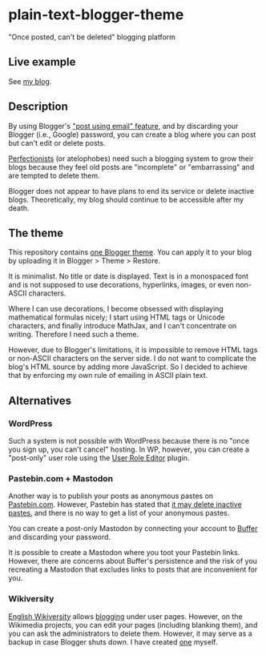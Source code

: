 # plain-text-blogger-theme

"Once posted, can't be deleted" blogging platform

## Live example

See [my blog](https://ykonno.blogspot.com/?m=0).

## Description

By using Blogger's ["post using email"
feature](https://support.google.com/blogger/answer/154172), and by discarding
your Blogger (i.e., Google) password, you can create a blog where you can post
but can't edit or delete posts.

[Perfectionists](https://en.wikipedia.org/wiki/Perfectionism_(psychology)) (or
atelophobes) need such a blogging system to grow their blogs because they feel
old posts are "incomplete" or "embarrassing" and are tempted to delete them.

Blogger does not appear to have plans to end its service or delete inactive
blogs.  Theoretically, my blog should continue to be accessible after my death.

## The theme

This repository contains [one Blogger theme](theme.xml).  You can apply it to
your blog by uploading it in Blogger > Theme > Restore.

It is minimalist.  No title or date is displayed.  Text is in a monospaced font
and is not supposed to use decorations, hyperlinks, images, or even non-ASCII
characters.

Where I can use decorations, I become obsessed with displaying mathematical
formulas nicely; I start using HTML tags or Unicode characters, and finally
introduce MathJax, and I can't concentrate on writing.  Therefore I need such a
theme.

However, due to Blogger's limitations, it is impossible to remove HTML tags or
non-ASCII characters on the server side.  I do not want to complicate the blog's
HTML source by adding more JavaScript.  So I decided to achieve that by
enforcing my own rule of emailing in ASCII plain text.

## Alternatives

### WordPress

Such a system is not possible with WordPress because there is no "once you sign
up, you can't cancel" hosting.  In WP, however, you can create a "post-only"
user role using the [User Role
Editor](https://wordpress.org/plugins/user-role-editor/) plugin.

### Pastebin.com + Mastodon

Another way is to publish your posts as anonymous pastes on
[Pastebin.com](https://pastebin.com/).  However, Pastebin has stated that [it
may delete inactive pastes](https://pastebin.com/faq#18), and there is no way to
get a list of your anonymous pastes.

You can create a post-only Mastodon by connecting your account to
[Buffer](https://buffer.com/) and discarding your password.

It is possible to create a Mastodon where you toot your Pastebin links.
However, there are concerns about Buffer's persistence and the risk of you
recreating a Mastodon that excludes links to posts that are inconvenient for
you.

### Wikiversity

[English Wikiversity](https://en.wikiversity.org/) allows
[blogging](https://en.wikiversity.org/wiki/Help:Blog) under user pages.
However, on the Wikimedia projects, you can edit your pages (including blanking
them), and you can ask the administrators to delete them.  However, it may serve
as a backup in case Blogger shuts down.  I have created
[one](https://en.wikiversity.org/wiki/User:Yuuki_Konno_(mathematician)/Blog)
myself.
